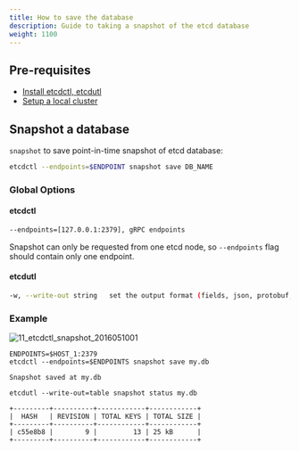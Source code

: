 ```yaml
---
title: How to save the database
description: Guide to taking a snapshot of the etcd database
weight: 1100
---
```


## Pre-requisites

* [Install etcdctl, etcdutl](https://etcd.io/docs/v3.5/install/)
* [Setup a local cluster](https://etcd.io/docs/v3.5/dev-guide/local_cluster/)

## Snapshot a database

`snapshot` to save point-in-time snapshot of etcd database:

```bash
etcdctl --endpoints=$ENDPOINT snapshot save DB_NAME
```

### Global Options

#### etcdctl

```bash
--endpoints=[127.0.0.1:2379], gRPC endpoints
```

Snapshot can only be requested from one etcd node, so `--endpoints` flag should contain only one endpoint.

#### etcdutl

```bash
-w, --write-out string   set the output format (fields, json, protobuf, simple, table) (default "simple")
```

### Example

![11_etcdctl_snapshot_2016051001](https://storage.googleapis.com/etcd/demo/11_etcdctl_snapshot_2016051001.gif)

```shell
ENDPOINTS=$HOST_1:2379
etcdctl --endpoints=$ENDPOINTS snapshot save my.db

Snapshot saved at my.db
```

```shell
etcdutl --write-out=table snapshot status my.db

+---------+----------+------------+------------+
|  HASH   | REVISION | TOTAL KEYS | TOTAL SIZE |
+---------+----------+------------+------------+
| c55e8b8 |        9 |         13 | 25 kB      |
+---------+----------+------------+------------+
```
